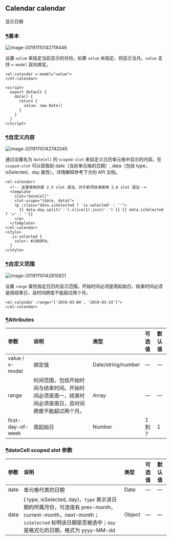 ## Calendar calendar

显示日期

### [¶](https://element.eleme.cn/#/zh-CN/component/calendar#ji-ben)基本

![image-20191110142718446](\配图\201.png)

设置 `value` 来指定当前显示的月份。如果 `value` 未指定，则显示当月。`value` 支持 `v-model` 双向绑定。

```
<el-calendar v-model="value">
</el-calendar>

<script>
  export default {
    data() {
      return {
        value: new Date()
      }
    }
  }
</script>
```

### [¶](https://element.eleme.cn/#/zh-CN/component/calendar#zi-ding-yi-nei-rong)自定义内容

![image-20191110142742045](\配图\193.png)

通过设置名为 `dateCell` 的 `scoped-slot` 来自定义日历单元格中显示的内容。在 `scoped-slot` 可以获取到 date（当前单元格的日期）, data（包括 type，isSelected，day 属性）。详情解释参考下方的 API 文档。

```
<el-calendar>
  <!-- 这里使用的是 2.5 slot 语法，对于新项目请使用 2.6 slot 语法-->
  <template
    slot="dateCell"
    slot-scope="{date, data}">
    <p :class="data.isSelected ? 'is-selected' : ''">
      {{ data.day.split('-').slice(1).join('-') }} {{ data.isSelected ? '✔️' : ''}}
    </p>
  </template>
</el-calendar>
<style>
  .is-selected {
    color: #1989FA;
  }
</style>
```

### [¶](https://element.eleme.cn/#/zh-CN/component/calendar#zi-ding-yi-fan-wei)自定义范围

![image-20191110142810821](\配图\202.png)

设置 `range` 属性指定日历的显示范围。开始时间必须是周起始日，结束时间必须是周结束日，且时间跨度不能超过两个月。

```
<el-calendar :range="['2019-03-04', '2019-03-24']">
</el-calendar>
```

### [¶](https://element.eleme.cn/#/zh-CN/component/calendar#attributes)Attributes

| 参数              | 说明                                                         | 类型               | 可选值 | 默认值 |
| :---------------- | :----------------------------------------------------------- | :----------------- | :----- | :----- |
| value / v-model   | 绑定值                                                       | Date/string/number | —      | —      |
| range             | 时间范围，包括开始时间与结束时间。开始时间必须是周一，结束时间必须是周日，且时间跨度不能超过两个月。 | Array              | —      | —      |
| first-day-of-week | 周起始日                                                     | Number             | 1 到 7 | 1      |

### [¶](https://element.eleme.cn/#/zh-CN/component/calendar#datecell-scoped-slot-can-shu)dateCell scoped slot 参数

| 参数 | 说明                                                         | 类型   | 可选值 | 默认值 |
| :--- | :----------------------------------------------------------- | :----- | :----- | :----- |
| date | 单元格代表的日期                                             | Date   | —      | —      |
| data | { type, isSelected, day}，`type` 表示该日期的所属月份，可选值有 prev-month，current-month，next-month；`isSelected` 标明该日期是否被选中；`day` 是格式化的日期，格式为 yyyy-MM-dd | Object | —      | —      |